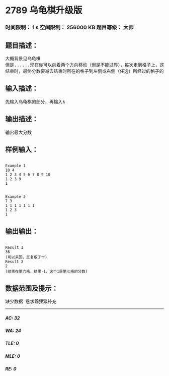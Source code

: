 # 2789 乌龟棋升级版   
### 时间限制： 1 s     空间限制： 256000 KB     题目等级： 大师  
## 题目描述：  

<pre>
大概背景见乌龟棋  
但是......现在你可以向着两个方向移动（但是不能过界），每次走到格子上，这个格子的分数减少k. 并且爬行卡片的点数只保证有四种，不保证是1到4  
结束时，最终分数要减去结束时所在的格子到左侧或右侧（任选）所经过的格子的分数,求最大总分
</pre>
  
  
## 输入描述：  

<pre>
先输入乌龟棋的部分，再输入k
</pre>
  
  
## 输出描述：  

<pre>
输出最大分数
</pre>
  
  
## 样例输入：  

<pre><code>
Example 1
10 4
1 2 3 4 5 6 7 8 9 10
1 2 3 9
1
  

Example 2
7 3
1 1 1 1 1 1 1
1 2 3
1
</code></pre>
  
  
## 输出输出：  

<pre><code>
Result 1
36
(可以来回，反复取了十)
Result 2
2
(结束在第六格，结果-1，这个1是第七格的分数)
</code></pre>
  
  
## 数据范围及提示：  

<pre>
缺少数据 恳求鹳狸猿补充
</pre>
  
  
***  

##### AC: 32  
##### WA: 24  
##### TLE: 0  
##### MLE: 0  
##### RE: 0  

